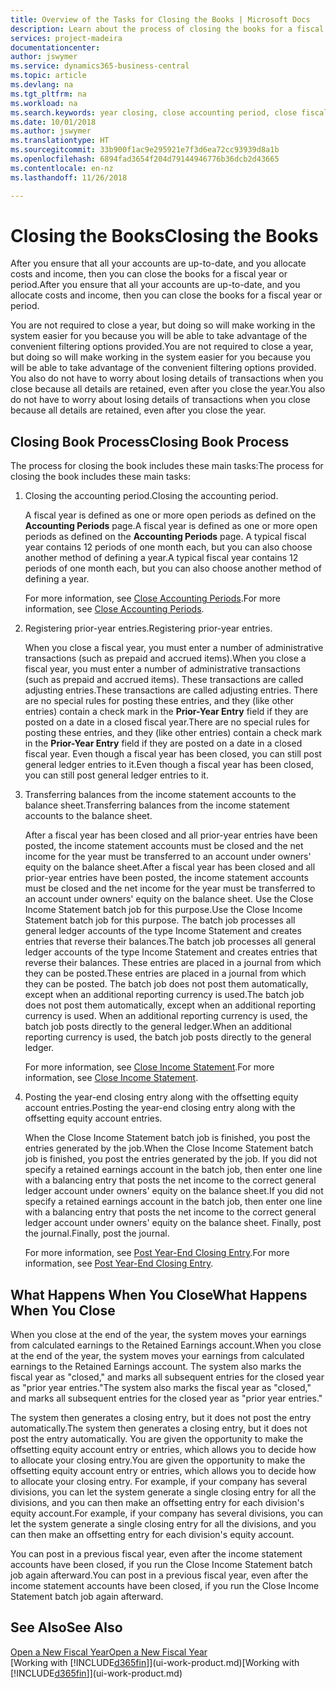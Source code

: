 ```yaml
---
title: Overview of the Tasks for Closing the Books | Microsoft Docs
description: Learn about the process of closing the books for a fiscal year or period, and what happens after you close at the end of a year.
services: project-madeira
documentationcenter: 
author: jswymer
ms.service: dynamics365-business-central
ms.topic: article
ms.devlang: na
ms.tgt_pltfrm: na
ms.workload: na
ms.search.keywords: year closing, close accounting period, close fiscal year, bank account detailed trial balance
ms.date: 10/01/2018
ms.author: jswymer
ms.translationtype: HT
ms.sourcegitcommit: 33b900f1ac9e295921e7f3d6ea72cc93939d8a1b
ms.openlocfilehash: 6894fad3654f204d79144946776b36dcb2d43665
ms.contentlocale: en-nz
ms.lasthandoff: 11/26/2018

---
```

# <a name="closing-the-books"></a><span data-ttu-id="e2041-103">Closing the Books</span><span class="sxs-lookup"><span data-stu-id="e2041-103">Closing the Books</span></span>
<span data-ttu-id="e2041-104">After you ensure that all your accounts are up-to-date, and you allocate costs and income, then you can close the books for a fiscal year or period.</span><span class="sxs-lookup"><span data-stu-id="e2041-104">After you ensure that all your accounts are up-to-date, and you allocate costs and income, then you can close the books for a fiscal year or period.</span></span>

<span data-ttu-id="e2041-105">You are not required to close a year, but doing so will make working in the system easier for you because you will be able to take advantage of the convenient filtering options provided.</span><span class="sxs-lookup"><span data-stu-id="e2041-105">You are not required to close a year, but doing so will make working in the system easier for you because you will be able to take advantage of the convenient filtering options provided.</span></span> <span data-ttu-id="e2041-106">You also do not have to worry about losing details of transactions when you close because all details are retained, even after you close the year.</span><span class="sxs-lookup"><span data-stu-id="e2041-106">You also do not have to worry about losing details of transactions when you close because all details are retained, even after you close the year.</span></span>

## <a name="closing-book-process"></a><span data-ttu-id="e2041-107">Closing Book Process</span><span class="sxs-lookup"><span data-stu-id="e2041-107">Closing Book Process</span></span>
<span data-ttu-id="e2041-108">The process for closing the book includes these main tasks:</span><span class="sxs-lookup"><span data-stu-id="e2041-108">The process for closing the book includes these main tasks:</span></span>

1. <span data-ttu-id="e2041-109">Closing the accounting period.</span><span class="sxs-lookup"><span data-stu-id="e2041-109">Closing the accounting period.</span></span>

    <span data-ttu-id="e2041-110">A fiscal year is defined as one or more open periods as defined on the **Accounting Periods** page.</span><span class="sxs-lookup"><span data-stu-id="e2041-110">A fiscal year is defined as one or more open periods as defined on the **Accounting Periods** page.</span></span> <span data-ttu-id="e2041-111">A typical fiscal year contains 12 periods of one month each, but you can also choose another method of defining a year.</span><span class="sxs-lookup"><span data-stu-id="e2041-111">A typical fiscal year contains 12 periods of one month each, but you can also choose another method of defining a year.</span></span>

    <span data-ttu-id="e2041-112">For more information, see [Close Accounting Periods](year-close-account-periods.md).</span><span class="sxs-lookup"><span data-stu-id="e2041-112">For more information, see [Close Accounting Periods](year-close-account-periods.md).</span></span>
2. <span data-ttu-id="e2041-113">Registering prior-year entries.</span><span class="sxs-lookup"><span data-stu-id="e2041-113">Registering prior-year entries.</span></span>

    <span data-ttu-id="e2041-114">When you close a fiscal year, you must enter a number of administrative transactions (such as prepaid and accrued items).</span><span class="sxs-lookup"><span data-stu-id="e2041-114">When you close a fiscal year, you must enter a number of administrative transactions (such as prepaid and accrued items).</span></span> <span data-ttu-id="e2041-115">These transactions are called adjusting entries.</span><span class="sxs-lookup"><span data-stu-id="e2041-115">These transactions are called adjusting entries.</span></span> <span data-ttu-id="e2041-116">There are no special rules for posting these entries, and they (like other entries) contain a check mark in the **Prior-Year Entry** field if they are posted on a date in a closed fiscal year.</span><span class="sxs-lookup"><span data-stu-id="e2041-116">There are no special rules for posting these entries, and they (like other entries) contain a check mark in the **Prior-Year Entry** field if they are posted on a date in a closed fiscal year.</span></span> <span data-ttu-id="e2041-117">Even though a fiscal year has been closed, you can still post general ledger entries to it.</span><span class="sxs-lookup"><span data-stu-id="e2041-117">Even though a fiscal year has been closed, you can still post general ledger entries to it.</span></span>
3. <span data-ttu-id="e2041-118">Transferring balances from the income statement accounts to the balance sheet.</span><span class="sxs-lookup"><span data-stu-id="e2041-118">Transferring balances from the income statement accounts to the balance sheet.</span></span>

    <span data-ttu-id="e2041-119">After a fiscal year has been closed and all prior-year entries have been posted, the income statement accounts must be closed and the net income for the year must be transferred to an account under owners' equity on the balance sheet.</span><span class="sxs-lookup"><span data-stu-id="e2041-119">After a fiscal year has been closed and all prior-year entries have been posted, the income statement accounts must be closed and the net income for the year must be transferred to an account under owners' equity on the balance sheet.</span></span> <span data-ttu-id="e2041-120">Use the Close Income Statement batch job for this purpose.</span><span class="sxs-lookup"><span data-stu-id="e2041-120">Use the Close Income Statement batch job for this purpose.</span></span> <span data-ttu-id="e2041-121">The batch job processes all general ledger accounts of the type Income Statement and creates entries that reverse their balances.</span><span class="sxs-lookup"><span data-stu-id="e2041-121">The batch job processes all general ledger accounts of the type Income Statement and creates entries that reverse their balances.</span></span> <span data-ttu-id="e2041-122">These entries are placed in a journal from which they can be posted.</span><span class="sxs-lookup"><span data-stu-id="e2041-122">These entries are placed in a journal from which they can be posted.</span></span> <span data-ttu-id="e2041-123">The batch job does not post them automatically, except when an additional reporting currency is used.</span><span class="sxs-lookup"><span data-stu-id="e2041-123">The batch job does not post them automatically, except when an additional reporting currency is used.</span></span> <span data-ttu-id="e2041-124">When an additional reporting currency is used, the batch job posts directly to the general ledger.</span><span class="sxs-lookup"><span data-stu-id="e2041-124">When an additional reporting currency is used, the batch job posts directly to the general ledger.</span></span>

    <span data-ttu-id="e2041-125">For more information, see [Close Income Statement](year-close-income-statement.md).</span><span class="sxs-lookup"><span data-stu-id="e2041-125">For more information, see [Close Income Statement](year-close-income-statement.md).</span></span>
4. <span data-ttu-id="e2041-126">Posting the year-end closing entry along with the offsetting equity account entries.</span><span class="sxs-lookup"><span data-stu-id="e2041-126">Posting the year-end closing entry along with the offsetting equity account entries.</span></span>

    <span data-ttu-id="e2041-127">When the Close Income Statement batch job is finished, you post the entries generated by the job.</span><span class="sxs-lookup"><span data-stu-id="e2041-127">When the Close Income Statement batch job is finished, you post the entries generated by the job.</span></span> <span data-ttu-id="e2041-128">If you did not specify a retained earnings account in the batch job, then enter one line with a balancing entry that posts the net income to the correct general ledger account under owners' equity on the balance sheet.</span><span class="sxs-lookup"><span data-stu-id="e2041-128">If you did not specify a retained earnings account in the batch job, then enter one line with a balancing entry that posts the net income to the correct general ledger account under owners' equity on the balance sheet.</span></span> <span data-ttu-id="e2041-129">Finally, post the journal.</span><span class="sxs-lookup"><span data-stu-id="e2041-129">Finally, post the journal.</span></span>

    <span data-ttu-id="e2041-130">For more information, see [Post Year-End Closing Entry](year-how-post-year-end-close-entry.md).</span><span class="sxs-lookup"><span data-stu-id="e2041-130">For more information, see [Post Year-End Closing Entry](year-how-post-year-end-close-entry.md).</span></span>

## <a name="what-happens-when-you-close"></a><span data-ttu-id="e2041-131">What Happens When You Close</span><span class="sxs-lookup"><span data-stu-id="e2041-131">What Happens When You Close</span></span>
<span data-ttu-id="e2041-132">When you close at the end of the year, the system moves your earnings from calculated earnings to the Retained Earnings account.</span><span class="sxs-lookup"><span data-stu-id="e2041-132">When you close at the end of the year, the system moves your earnings from calculated earnings to the Retained Earnings account.</span></span> <span data-ttu-id="e2041-133">The system also marks the fiscal year as "closed," and marks all subsequent entries for the closed year as "prior year entries."</span><span class="sxs-lookup"><span data-stu-id="e2041-133">The system also marks the fiscal year as "closed," and marks all subsequent entries for the closed year as "prior year entries."</span></span>

<span data-ttu-id="e2041-134">The system then generates a closing entry, but it does not post the entry automatically.</span><span class="sxs-lookup"><span data-stu-id="e2041-134">The system then generates a closing entry, but it does not post the entry automatically.</span></span> <span data-ttu-id="e2041-135">You are given the opportunity to make the offsetting equity account entry or entries, which allows you to decide how to allocate your closing entry.</span><span class="sxs-lookup"><span data-stu-id="e2041-135">You are given the opportunity to make the offsetting equity account entry or entries, which allows you to decide how to allocate your closing entry.</span></span> <span data-ttu-id="e2041-136">For example, if your company has several divisions, you can let the system generate a single closing entry for all the divisions, and you can then make an offsetting entry for each division's equity account.</span><span class="sxs-lookup"><span data-stu-id="e2041-136">For example, if your company has several divisions, you can let the system generate a single closing entry for all the divisions, and you can then make an offsetting entry for each division's equity account.</span></span>

<span data-ttu-id="e2041-137">You can post in a previous fiscal year, even after the income statement accounts have been closed, if you run the Close Income Statement batch job again afterward.</span><span class="sxs-lookup"><span data-stu-id="e2041-137">You can post in a previous fiscal year, even after the income statement accounts have been closed, if you run the Close Income Statement batch job again afterward.</span></span>

## <a name="see-also"></a><span data-ttu-id="e2041-138">See Also</span><span class="sxs-lookup"><span data-stu-id="e2041-138">See Also</span></span>
[<span data-ttu-id="e2041-139">Open a New Fiscal Year</span><span class="sxs-lookup"><span data-stu-id="e2041-139">Open a New Fiscal Year</span></span>](finance-how-open-new-fiscal-year.md)  
<span data-ttu-id="e2041-140">[Working with [!INCLUDE[d365fin](includes/d365fin_md.md)]](ui-work-product.md)</span><span class="sxs-lookup"><span data-stu-id="e2041-140">[Working with [!INCLUDE[d365fin](includes/d365fin_md.md)]](ui-work-product.md)</span></span>

